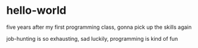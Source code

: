 # hello-world
five years after my first programming class, gonna pick up the skills again


job-hunting is so exhausting, sad
luckily, programming is kind of fun
